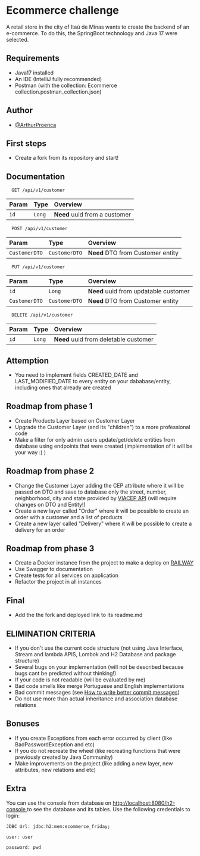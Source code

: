 
# Ecommerce challenge

A retail store in the city of Itaú de Minas wants to create the backend of an e-commerce. To do this, the SpringBoot technology and Java 17 were selected.


## Requirements
* Java17 installed
* An IDE (IntelliJ fully recommended)
* Postman (with the collection: Ecommerce collection.postman_collection.json)

## Author

- [@ArthurProenca](https://www.github.com/ArthurProenca)

## First steps
- Create a fork from its repository and start!

## Documentation
```http
  GET /api/v1/customer
```

| Param | Type   | Overview                      |
|:------|:-------|:------------------------------|
| `id`  | `Long` | **Need** uuid from a customer |


```http
  POST /api/v1/customer
```

| Param         | Type          | Overview                          |
|:--------------|:--------------|:----------------------------------|
| `CustomerDTO` | `CustomerDTO` | **Need** DTO from Customer entity |

```http
  PUT /api/v1/customer
```

| Param         | Type          | Overview                              |
|:--------------|:--------------|:--------------------------------------|
| `id`          | `Long`        | **Need** uuid from updatable customer |
| `CustomerDTO` | `CustomerDTO` | **Need** DTO from Customer entity     |

```http
  DELETE /api/v1/customer
```

| Param | Type   | Overview                              |
|:------|:-------|:--------------------------------------|
| `id`  | `Long` | **Need** uuid from deletable customer |

## Attemption
- You need to implement fields CREATED_DATE and LAST_MODIFIED_DATE to every entity on your dababase/entity, including ones that already are created

## Roadmap from phase 1
- Create Products Layer based on Customer Layer
- Upgrade the Customer Layer (and its "children") to a more professional code
- Make a filter for only admin users update/get/delete entities from database using endpoints that were created (implementation of it will be your way :) )

## Roadmap from phase 2
- Change the Customer Layer adding the CEP attribute where it will be passed on DTO and save to database only the street, number, neighborhood, city and state provided by <a href = "https://viacep.com.br/">VIACEP API</a> (will require changes on DTO and Entity!)
- Create a new layer called "Order" where it will be possible to create an order with a customer and a list of products
- Create a new layer called "Delivery" where it will be possible to create a delivery for an order 

## Roadmap from phase 3
- Create a Docker instance from the project to make a deploy on <a href="https://railway.app/"> RAILWAY </a>
- Use Swagger to documentation 
- Create tests for all services on application
- Refactor the project in all instances

## Final
- Add the the fork and deployed link to its readme.md

## ELIMINATION CRITERIA
- If you don't use the current code structure (not using Java Interface, Stream and lambda APIS, Lombok and H2 Database and package structure)
- Several bugs on your implementation (will not be described because bugs cant be predicted without thinking!)
- If your code is not readable (will be evaluated by me)
- Bad code smells like merge Portuguese and English implementations
- Bad commit messages (see <a href="https://www.freecodecamp.org/news/how-to-write-better-git-commit-messages/"> How to write better commit messages</a>)
- Do not use more than actual inheritance and association database relations

## Bonuses
- If you create Exceptions from each error occurred by client (like BadPasswordException and etc)
- If you do not recreate the wheel (like recreating functions that were previously created by Java Community)
- Make improvements on the project (like adding a new layer, new attributes, new relations and etc)

## Extra

You can use the console from database on <a href="http://localhost:8080/h2-console"> http://localhost:8080/h2-console </a> to see the database and its tables.
Use the following credentials to login:

`JDBC Url: jdbc:h2:mem:ecommerce_friday;`

`user: user`

`password: pwd`

